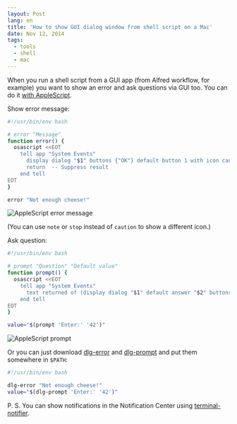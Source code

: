 ```yaml
---
layout: Post
lang: en
title: 'How to show GUI dialog window from shell script on a Mac'
date: Nov 12, 2014
tags:
  - tools
  - shell
  - mac
---
```


When you run a shell script from a GUI app (from Alfred workflow, for example) you want to show an error and ask questions via GUI too. You can do it [with AppleScript](https://developer.apple.com/library/mac/documentation/AppleScript/Conceptual/AppleScriptLangGuide/reference/ASLR_cmds.html#//apple_ref/doc/uid/TP40000983-CH216-SW12).

Show error message:

```bash
#!/usr/bin/env bash

# error "Message"
function error() {
  osascript <<EOT
    tell app "System Events"
      display dialog "$1" buttons {"OK"} default button 1 with icon caution with title "$(basename $0)"
      return  -- Suppress result
    end tell
EOT
}

error "Not enough cheese!"
```

![AppleScript error message](/images/mac__shell_dialog_error.png)

(You can use `note` or `stop` instead of `caution` to show a different icon.)

Ask question:

```bash
#!/usr/bin/env bash

# prompt "Question" "Default value"
function prompt() {
  osascript <<EOT
    tell app "System Events"
      text returned of (display dialog "$1" default answer "$2" buttons {"OK"} default button 1 with title "$(basename $0)")
    end tell
EOT
}

value="$(prompt 'Enter:' '42')"
```

![AppleScript prompt](/images/mac__shell_dialog_prompt.png)

Or you can just download [dlg-error](https://github.com/sapegin/dotfiles/blob/master/bin/dlg-error) and [dlg-prompt](https://github.com/sapegin/dotfiles/blob/master/bin/dlg-prompt) and put them somewhere in `$PATH`:

```bash
#!/usr/bin/env bash

dlg-error "Not enough cheese!"
value="$(dlg-prompt 'Enter:' '42')"
```

P. S. You can show notifications in the Notification Center using [terminal-notifier](https://github.com/alloy/terminal-notifier).

